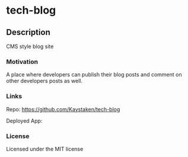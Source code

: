 # tech-blog

## Description
CMS style blog site

### Motivation
A place where developers can publish their blog posts and comment on other developers posts as well.

### Links

Repo: https://github.com/Kaystaken/tech-blog

Deployed App:

### License

Licensed under the MIT license
